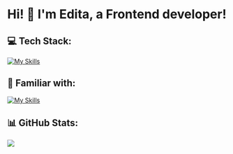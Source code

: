 # Hi! 👋 I'm Edita, a Frontend developer!

## 💻 Tech Stack:
[![My Skills](https://skillicons.dev/icons?i=js,html,css,ts,react,redux,git,vite,sass,materialui,supabase,firebase,figma&perline=7)](https://skillicons.dev)

## 🔨 Familiar with:
[![My Skills](https://skillicons.dev/icons?i=express,mongodb,styledcomponents,tailwind,vitest)](https://skillicons.dev)

## 📊 GitHub Stats:
![](https://github-readme-streak-stats.herokuapp.com/?user=editaMot&theme=tokyonight&hide_border=false)<br/>

